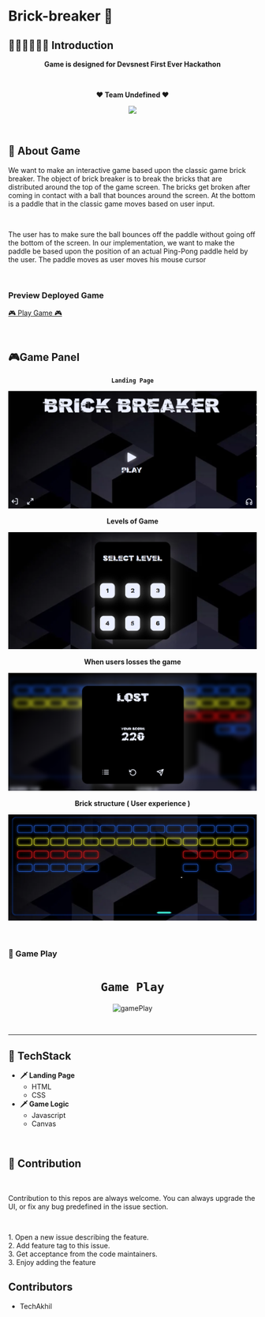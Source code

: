 # Brick-breaker 🧱

## 👨🏻‍💻👩🏻‍💻 Introduction

<p align="center"> <strong> Game is designed for Devsnest First Ever Hackathon </strong></p>

<br>

<p align="center"><strong>♥ Team Undefined ♥</strong></p>

<p align="center">
    <img src="https://media.giphy.com/media/1RMCiDvTnOkG02BF5w/giphy.gif" />
</p>

</p>
<br>

## 🧠 About Game

<p>We want to make an interactive game based upon the classic game brick breaker. The object of brick breaker is to break the bricks that are distributed around the top of the game screen. The bricks get broken after coming in contact with a ball that bounces around the screen. At the bottom is a paddle that in the classic game moves based on user input. </p>
<br>
<p>The user has to make sure the ball bounces off the paddle without going off the bottom of the screen. In our implementation, we want to make the paddle be based upon the position of an actual Ping-Pong paddle held by the user. The paddle moves as user moves his mouse cursor</p>
<br>

### Preview Deployed Game

<p><a href="https://undefined-brickbreaker.netlify.app/">🎮 Play Game 🎮</a></p>

<br>


## 🎮Game Panel

<p align="center"><strong ><code>Landing Page</code></strong></p>

![LandingPage](./images/landingPage.png)

<p align="center"><strong>Levels of Game</strong></p>

![Levels](./images/levels.png)

<p align="center"><strong>When users losses the game</strong></p>

![lost](./images/lost.png)

<p align="center"><strong>Brick structure ( User experience )</strong></p>

![bricks](./images/bricks.png)

<br>



### 📍 Game Play

<div align="center">

<h1><code> Game Play </code></h1>

![gamePlay](https://media.giphy.com/media/3Ua0SLr4Pe4V6iaU7h/giphy.gif)

</div>

<br>

<hr>

## 📌 TechStack

<ul>
    <li><strong>🗡 Landing Page</strong>
    <ul>
        <li>HTML</li>
        <li>CSS</li>
    </ul>
    </li>
    <li><strong>🗡 Game Logic</strong>
    <ul>
        <li>Javascript</li>
        <li>Canvas</li>
    </ul>
    </li>
</ul>

<br>

## 📌 Contribution
<br>
<p> 
Contribution to this repos are always welcome. You can always upgrade the UI, or fix any bug predefined in the issue section.
</p>
<br>
<p>
    1. Open a new issue describing the feature.<br>
    2. Add feature tag to this issue.<br>
    3. Get acceptance from the code maintainers.<br>
    3. Enjoy adding the feature<br>
</p>

## Contributors
- TechAkhil
